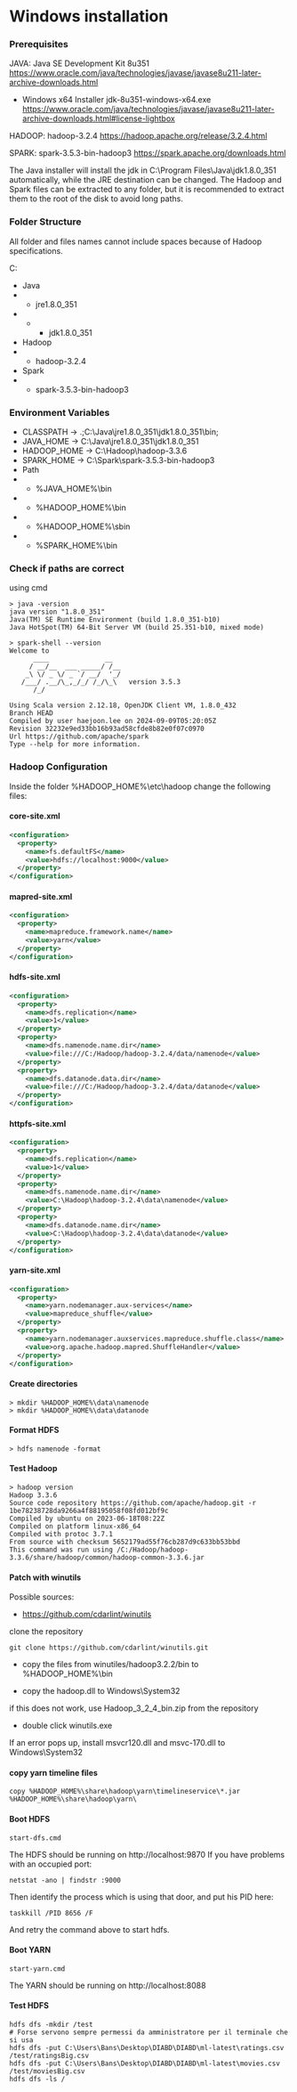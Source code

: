 # Windows installation

### Prerequisites 

JAVA: 
Java SE Development Kit 8u351 https://www.oracle.com/java/technologies/javase/javase8u211-later-archive-downloads.html
- Windows x64 Installer jdk-8u351-windows-x64.exe https://www.oracle.com/java/technologies/javase/javase8u211-later-archive-downloads.html#license-lightbox

HADOOP: hadoop-3.2.4 https://hadoop.apache.org/release/3.2.4.html

SPARK: spark-3.5.3-bin-hadoop3 https://spark.apache.org/downloads.html

The Java installer will install the jdk in C:\Program Files\Java\jdk1.8.0_351 automatically, while the JRE destination can be changed. The Hadoop and Spark files can be extracted to any folder, but it is recommended to extract them to the root of the disk to avoid long paths.

### Folder Structure

All folder and files names cannot include spaces because of Hadoop specifications.

C:
- Java
- - jre1.8.0_351
- - - jdk1.8.0_351
- Hadoop
- - hadoop-3.2.4
- Spark
- - spark-3.5.3-bin-hadoop3

### Environment Variables
- CLASSPATH $\rightarrow$ .;C:\Java\jre1.8.0_351\jdk1.8.0_351\bin;
- JAVA_HOME $\rightarrow$ C:\Java\jre1.8.0_351\jdk1.8.0_351
- HADOOP_HOME $\rightarrow$ C:\Hadoop\hadoop-3.3.6
- SPARK_HOME $\rightarrow$ C:\Spark\spark-3.5.3-bin-hadoop3
- Path
- - %JAVA_HOME%\bin
- - %HADOOP_HOME%\bin
- - %HADOOP_HOME%\sbin
- - %SPARK_HOME%\bin

### Check if paths are correct

using cmd
```shell 
> java -version
java version "1.8.0_351"
Java(TM) SE Runtime Environment (build 1.8.0_351-b10)
Java HotSpot(TM) 64-Bit Server VM (build 25.351-b10, mixed mode)
```

```shell 
> spark-shell --version
Welcome to
      ____              __
     / __/__  ___ _____/ /__
    _\ \/ _ \/ _ `/ __/  '_/
   /___/ .__/\_,_/_/ /_/\_\   version 3.5.3
      /_/

Using Scala version 2.12.18, OpenJDK Client VM, 1.8.0_432
Branch HEAD
Compiled by user haejoon.lee on 2024-09-09T05:20:05Z
Revision 32232e9ed33bb16b93ad58cfde8b82e0f07c0970
Url https://github.com/apache/spark
Type --help for more information.
```

### Hadoop Configuration

Inside the folder %HADOOP_HOME%\etc\hadoop change the following files:

#### core-site.xml

```xml
<configuration>
  <property>
    <name>fs.defaultFS</name>
    <value>hdfs://localhost:9000</value>
  </property>
</configuration>
``` 

#### mapred-site.xml
```xml
<configuration>
  <property>
    <name>mapreduce.framework.name</name>
    <value>yarn</value>
  </property>
</configuration>
```

#### hdfs-site.xml
```xml
<configuration>
  <property>
    <name>dfs.replication</name>
    <value>1</value>
  </property>
  <property>
    <name>dfs.namenode.name.dir</name>
    <value>file:///C:/Hadoop/hadoop-3.2.4/data/namenode</value>
  </property>
  <property>
    <name>dfs.datanode.data.dir</name>
    <value>file:///C:/Hadoop/hadoop-3.2.4/data/datanode</value>
  </property>
</configuration>
```

#### httpfs-site.xml
```xml
<configuration>
  <property>
    <name>dfs.replication</name>
    <value>1</value>
  </property>
  <property>
    <name>dfs.namenode.name.dir</name>
    <value>C:\Hadoop\hadoop-3.2.4\data\namenode</value>
  </property>
  <property>
    <name>dfs.datanode.name.dir</name>
    <value>C:\Hadoop\hadoop-3.2.4\data\datanode</value>
  </property>
</configuration>
```

#### yarn-site.xml
```xml
<configuration>
  <property>
    <name>yarn.nodemanager.aux-services</name>
    <value>mapreduce_shuffle</value>
  </property>
  <property>
    <name>yarn.nodemanager.auxservices.mapreduce.shuffle.class</name>  
    <value>org.apache.hadoop.mapred.ShuffleHandler</value>
  </property>
</configuration>
```

#### Create directories

```shell
> mkdir %HADOOP_HOME%\data\namenode
> mkdir %HADOOP_HOME%\data\datanode
```

#### Format HDFS

```shell
> hdfs namenode -format
```

#### Test Hadoop

```shell
> hadoop version
Hadoop 3.3.6
Source code repository https://github.com/apache/hadoop.git -r 1be78238728da9266a4f88195058f08fd012bf9c
Compiled by ubuntu on 2023-06-18T08:22Z
Compiled on platform linux-x86_64
Compiled with protoc 3.7.1
From source with checksum 5652179ad55f76cb287d9c633bb53bbd
This command was run using /C:/Hadoop/hadoop-3.3.6/share/hadoop/common/hadoop-common-3.3.6.jar
```

#### Patch with winutils

Possible sources:
- https://github.com/cdarlint/winutils

[comment]: https://github.com/steveloughran/winutils

clone the repository 
```shell
git clone https://github.com/cdarlint/winutils.git
```

- copy the files from winutiles/hadoop3.2.2/bin to %HADOOP_HOME%\bin

- copy the hadoop.dll to Windows\System32

if this does not work, use Hadoop_3_2_4_bin.zip from the repository

- double click winutils.exe

If an error pops up, install msvcr120.dll and msvc-170.dll to Windows\System32

#### copy yarn timeline files

```shell
copy %HADOOP_HOME%\share\hadoop\yarn\timelineservice\*.jar %HADOOP_HOME%\share\hadoop\yarn\
```

#### Boot HDFS

```shell
start-dfs.cmd
```
The HDFS should be running on http://localhost:9870
If you have problems with an occupied port: 
```shell
netstat -ano | findstr :9000
```
Then identify the process which is using that door, and put his PID here:
```shell
taskkill /PID 8656 /F
```
And retry the command above to start hdfs.

#### Boot YARN

```shell
start-yarn.cmd
```
The YARN should be running on http://localhost:8088

#### Test HDFS

```shell
hdfs dfs -mkdir /test
# Forse servono sempre permessi da amministratore per il terminale che si usa
hdfs dfs -put C:\Users\Bans\Desktop\DIABD\DIABD\ml-latest\ratings.csv /test/ratingsBig.csv
hdfs dfs -put C:\Users\Bans\Desktop\DIABD\DIABD\ml-latest\movies.csv /test/moviesBig.csv
hdfs dfs -ls /
```

